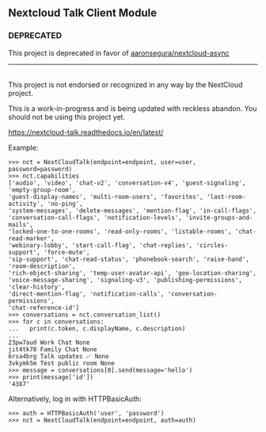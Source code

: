 ## Nextcloud Talk Client Module

### DEPRECATED
    
This project is deprecated in favor of [aaronsegura/nextcloud-async](https://github.com/aaronsegura/nextcloud-async)

-----

######

This project is not endorsed or recognized in any way by the NextCloud project.

This is a work-in-progress and is being updated with reckless abandon.  You should
not be using this project yet.

https://nextcloud-talk.readthedocs.io/en/latest/

Example:

    >>> nct = NextCloudTalk(endpoint=endpoint, user=user, password=password)
    >>> nct.capabilities
    ['audio', 'video', 'chat-v2', 'conversation-v4', 'guest-signaling', 'empty-group-room',
    'guest-display-names', 'multi-room-users', 'favorites', 'last-room-activity', 'no-ping',
    'system-messages', 'delete-messages', 'mention-flag', 'in-call-flags',
    'conversation-call-flags', 'notification-levels', 'invite-groups-and-mails',
    'locked-one-to-one-rooms', 'read-only-rooms', 'listable-rooms', 'chat-read-marker',
    'webinary-lobby', 'start-call-flag', 'chat-replies', 'circles-support', 'force-mute',
    'sip-support', 'chat-read-status', 'phonebook-search', 'raise-hand', 'room-description',
    'rich-object-sharing', 'temp-user-avatar-api', 'geo-location-sharing',
    'voice-message-sharing', 'signaling-v3', 'publishing-permissions', 'clear-history',
    'direct-mention-flag', 'notification-calls', 'conversation-permissions',
    'chat-reference-id']
    >>> conversations = nct.conversation_list()
    >>> for c in conversations:
    ...   print(c.token, c.displayName, c.description)
    ...
    23pw7aud Work Chat None
    jit4tk78 Family Chat None
    6rsa4brg Talk updates ✅ None
    3vkymk5m Test public room None
    >>> message = conversations[0].send(message='hello')
    >>> print(message['id'])
    '4387'

Alternatively, log in with HTTPBasicAuth:

    >>> auth = HTTPBasicAuth('user', 'password')
    >>> nct = NextCloudTalk(endpoint=endpoint, auth=auth)
